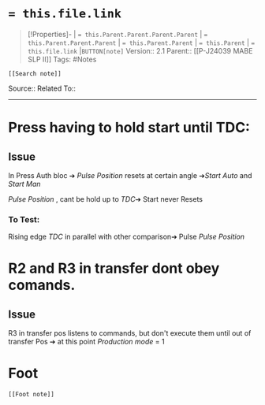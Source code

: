 # `= this.file.link`
>[!Properties]- | `= this.Parent.Parent.Parent.Parent` |  `= this.Parent.Parent.Parent` | `= this.Parent.Parent` | `= this.Parent` | `= this.file.link` |`BUTTON[note]` 
>Version:: 2.1
>Parent:: [[P-J24039 MABE SLP II]]
>Tags: #Notes
```meta-bind-embed
[[Search note]]
```
Source::
Related To::
***
# Press having to hold start until TDC:
## Issue 
In Press Auth bloc ➔ *Pulse Position* resets at certain angle ➔*Start Auto* and *Start Man*

*Pulse Position* , cant be hold up to *TDC*➔ Start never Resets 
### To Test:
 Rising edge *TDC* in parallel with other comparison➔ Pulse *Pulse Position*
 

# R2 and R3 in transfer dont obey comands.
## Issue
R3 in transfer pos listens to commands, but don't execute them until out of transfer Pos  ➔ at this point *Production mode* = 1







# Foot
```meta-bind-embed
[[Foot note]]
``` 